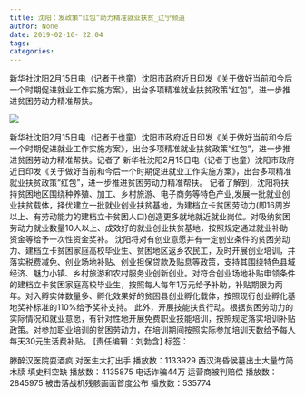 ```yaml
---
title: 沈阳：发政策“红包”助力精准就业扶贫_辽宁频道
author: None
date: 2019-02-16- 22:04
tags: 
categories: 
---
```

新华社沈阳2月15日电（记者于也童）沈阳市政府近日印发《关于做好当前和今后一个时期促进就业工作实施方案》，出台多项精准就业扶贫政策“红包”，进一步推进贫困劳动力精准帮扶。
<!-- more -->
                
<img align="center" border="0" src="http://p2.ifengimg.com/a/2016/0810/204c433878d5cf9size1_w16_h16.png" />
                
            
新华社沈阳2月15日电（记者于也童）沈阳市政府近日印发《关于做好当前和今后一个时期促进就业工作实施方案》，出台多项精准就业扶贫政策“红包”，进一步推进贫困劳动力精准帮扶。记者了
新华社沈阳2月15日电（记者于也童）沈阳市政府近日印发《关于做好当前和今后一个时期促进就业工作实施方案》，出台多项精准就业扶贫政策“红包”，进一步推进贫困劳动力精准帮扶。
记者了解到，沈阳将扶持贫困地区围绕种养殖、加工、乡村旅游、电子商务等特色产业,发展一批就业创业扶贫载体，择优建立一批就业创业扶贫基地，为建档立卡贫困劳动力(即16周岁以上、有劳动能力的建档立卡贫困人口)创造更多就地就近就业岗位。对吸纳贫困劳动力就业数量10人以上、成效好的就业创业扶贫基地，按照规定通过就业补助资金等给予一次性资金奖补。
沈阳将对有创业意愿并有一定创业条件的贫困劳动力、建档立卡贫困家庭高校毕业生、贫困地区返乡农民工，及时开展创业培训，并落实税费减免、创业场地补贴、创业担保贷款及贴息等政策，支持其围绕特色县域经济、魅力小镇、乡村旅游和农村服务业创新创业。对符合创业场地补贴申领条件的建档立卡贫困家庭高校毕业生，按照每人每年1万元给予补助，补贴期限为两年。对入孵实体数量多、孵化效果好的贫困县创业孵化载体，按照现行创业孵化基地奖补标准的110%给予奖补支持。
此外，开展技能扶贫行动。根据贫困劳动力的实际情况和就业意愿，有针对性地开展免费职业技能培训，按照规定落实培训补贴政策。对参加职业培训的贫困劳动力，在培训期间按照实际参加培训天数给予每人每天30元生活费补贴。
[责任编辑：刘勃含]
标签：
 
             
滕醉汉医院耍酒疯 对医生大打出手
播放数：1133929
西汉海昏侯墓出土大量竹简木牍 填史料空缺
播放数：4135875
电话诈骗44万 运营商被判赔偿
播放数：2845975
被击落战机残骸画面首度公布
播放数：535774
